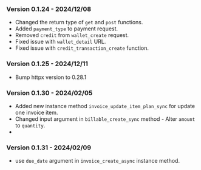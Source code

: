 ### Version 0.1.24 - 2024/12/08

- Changed the return type of `get` and `post` functions.
- Added `payment_type` to payment request.
- Removed `credit` from `wallet_create` request.
- Fixed issue with `wallet_detail` URL.
- Fixed issue with `credit_transaction_create` function.

### Version 0.1.25 - 2024/12/11

- Bump httpx version to 0.28.1

### Version 0.1.30 - 2024/02/05

- Added new instance method `invoice_update_item_plan_sync` for update one invoice item.
- Changed input argument in `billable_create_sync` method - Alter `amount` to `quantity`.
- 
### Version 0.1.31 - 2024/02/09

- use `due_date` argument in `invoice_create_async` instance method.

